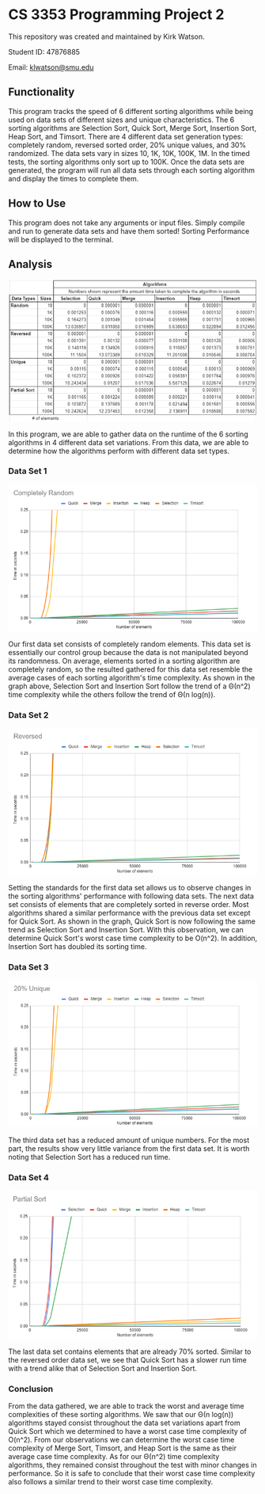 # CS 3353 Programming Project 2
This repository was created and maintained by Kirk Watson.

Student ID: 47876885

Email: klwatson@smu.edu

## Functionality
This program tracks the speed of 6 different sorting algorithms while being used on data sets of different sizes and unique characteristics.
The 6 sorting algorithms are Selection Sort, Quick Sort, Merge Sort, Insertion Sort, Heap Sort, and Timsort.
There are 4 different data set generation types: completely random, reversed sorted order, 20% unique values, and 30% randomized.
The data sets vary in sizes 10, 1K, 10K, 100K, 1M. In the timed tests, the sorting algorithms only sort up to 100K.
Once the data sets are generated, the program will run all data sets through each sorting algorithm and display the times to complete them.

## How to Use
This program does not take any arguments or input files.
Simply compile and run to generate data sets and have them sorted!
Sorting Performance will be displayed to the terminal.

## Analysis
![image info](./artifacts/table.PNG)

In this program, we are able to gather data on the runtime of the 6 sorting algorithms in 4 different data set variations.
From this data, we are able to determine how the algorithms perform with different data set types.

### Data Set 1
![image info](./artifacts/random.PNG)

Our first data set consists of completely random elements.
This data set is essentially our control group because the data is not manipulated beyond its randomness.
On average, elements sorted in a sorting algorithm are completely random, so the resulted gathered for this data set resemble the average cases of each sorting algorithm's time complexity.
As shown in the graph above, Selection Sort and Insertion Sort follow the trend of a Θ(n^2) time complexity while the others follow the trend of Θ(n log(n)).

### Data Set 2
![image info](./artifacts/reverse.PNG)

Setting the standards for the first data set allows us to observe changes in the sorting algorithms' performance with following data sets.
The next data set consists of elements that are completely sorted in reverse order.
Most algorithms shared a similar performance with the previous data set except for Quick Sort.
As shown in the graph, Quick Sort is now following the same trend as Selection Sort and Insertion Sort.
With this observation, we can determine Quick Sort's worst case time complexity to be O(n^2).
In addition, Insertion Sort has doubled its sorting time.

### Data Set 3
![image info](./artifacts/unique.PNG)

The third data set has a reduced amount of unique numbers.
For the most part, the results show very little variance from the first data set.
It is worth noting that Selection Sort has a reduced run time.

### Data Set 4
![image info](./artifacts/partial.PNG)

The last data set contains elements that are already 70% sorted.
Similar to the reversed order data set, we see that Quick Sort has a slower run time with a trend alike that of Selection Sort and Insertion Sort.

### Conclusion
From the data gathered, we are able to track the worst and average time complexities of these sorting algorithms.
We saw that our Θ(n log(n)) algorithms stayed consist throughout the data set variations apart from Quick Sort which we determined to have a worst case time complexity of O(n^2).
From our observations we can determine the worst case time complexity of Merge Sort, Timsort, and Heap Sort is the same as their average case time complexity.
As for our Θ(n^2) time complexity algorithms, they remained consist throughout the test with minor changes in performance.
So it is safe to conclude that their worst case time complexity also follows a similar trend to their worst case time complexity.
